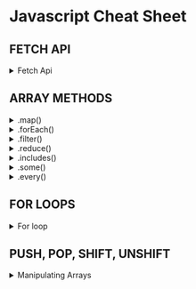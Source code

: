 # Javascript Cheat Sheet

## FETCH API
<details><summary>Fetch Api</summary>

```javascript
  const [apiData, setApiData] = useState();
  console.log('apiData', apiData);

  const getApi = async () => {
    const res = await fetch(
      'https://whateverwebsite'
    );
    const data = await res.json();
    setApiData(data);
  };

  useEffect(() => {
    getApi();
  }, []);
```
</details>

## ARRAY METHODS
<details><summary>.map()</summary>

<p>.map() creates a new array off of one</p>
<p>double every number in an array</p>

```javascript
  const numbers = [1,2,3,4,5];
  const numbersDoubled = numbers.map(number => number * 2);
```
<p>use to create syntax</p>

```javascript
  const todosMapped = todos.map((todo, index) => (
            <div className='todo' key={index}>
              <li>{todo}</li>
              <button className='todo-button' onClick={() => removeTodoFilter(todo)}>x</button>
            </div>
          ))
```
</details>

<details><summary>.forEach()</summary>

<p>.forEach() creates a loop through every index of the array</p>
<p>sum of all numbers in an array</p>

```javascript
  let sum = 0;
  numbers.forEach(number => {
    sum = sum + number;
  });
  console.log('sum', sum);
```
<p>-or-</p>

```javascript
  const getsum = (numbers) => {
    let sum = 0;
    numbers.forEach(number => {
      sum += number;
    });
    return sum;
  }
  console.log('summed', getsum(numbers))
```
</details>

<details><summary>.filter()</summary>

<p>.filter() creates a new array with filtered out objects/index</p>
<p>filter out all even numbers</p>

```javascript
  const numbers = [1,2,3,4,5,6];

  const even = numbers.filter(number => number % 2 === 0);
```

<p>filter out people over 18</p>

```javascript
  const people = [
      {
          name: 'john',
          age: 38
      },
      {
          name: 'naghmeh',
          age: 33
      },
      {
          name: 'Donny',
          age: 16
      }
  ];

  const adults = people.filter(person => person.age >= 18);
```

<p>filter out duplicate w/o Set</p>

```javascript
  const numbers = [1,2,3,4,5,6,5,4,3];
  
  const noDuplicates = numbers.filter((value, index) => {
    return numbers.indexOf(value) === index;
  });
```
<p>filter out duplicate using Set</p>

```javascript
  const numbers = [1,2,3,4,5,6,5,4,3];
  
  const noDuplicateNumbers = [...new Set(numbers)];
```
</details>

<details><summary>.reduce()</summary>

<p>.reduce() reduces array down using accumulator and initial value</p>
<p>sum of all numbers in an array</p>

```javascript
  const numbers = [1,2,3,4,5,6];

  const sum = numbers.reduce((accumulator, value) => {
    return accumulator + value;
  }, 0)

  //sum = 21
```

<p>return biggest number</p>

```javascript
  const numbers = [1,2,3,4,5,6];

  const max = numbers.reduce((accumulator, value) => {
    if (accumulator > value) {
      return accumulator;
    } else {
      return value;
    }
  });

  //max = 6
```
</details>

<details><summary>.includes()</summary>

<p>.includes() looks to find true/false of statement asked</p>

```javascript
  const numbers = [1,2,3,4,5,6];

  const threeExist = numbers.includes(3)

  //result = true
```
</details>

<details><summary>.some()</summary>

<p>.some() looks to find if some in an array true/false of statement asked</p>

```javascript
  const numbers = [1,2,3,4,5,6];

  const threeExist = numbers.some(numnber => number === 3)

  //result = true
```
</details>

<details><summary>.every()</summary>

<p>.every() looks to find if every in an array true/false of statement asked</p>

```javascript
  const numbers = [4,5,6];

  const greaterThanFour = numbers.every(numnber => number > 3)

  //result = true
```
</details>

## FOR LOOPS
<details><summary>For loop</summary>
<p>regular for loop set up</p>

```javascript
  let array = [];
  for(let i = 0; i < 5; i++) {
    array.push(i)
  }
```

<p>looping through existing array</p>

```javascript
  let array = [1,2,3,4,5];
  for(let i = 0; i < array.length; i++) {
    console.log(array[i]);
  }
```
</details>

## PUSH, POP, SHIFT, UNSHIFT
<details><summary>Manipulating Arrays</summary>
<p>Push - adds to end of array</p>

```javascript
  const numbers = [1,2,3,4,5];

  numbers.push(6);

  // adds 6 to end of array
```
<p>Pop - removes last item in array</p>

```javascript
  const numbers = [1,2,3,4,5];

  numbers.pop();

  // removes 5 to end of array
```
<p>unshift - adds item to beginning of array</p>

```javascript
  const numbers = [1,2,3,4,5];

  numbers.unshift(7);

  // adds 7 to beginning of array
```
<p>shift - removes item from beginning of array</p>

```javascript
  const numbers = [1,2,3,4,5];

  numbers.shift();

  // removes 1 from beginning of array
```
</details>
